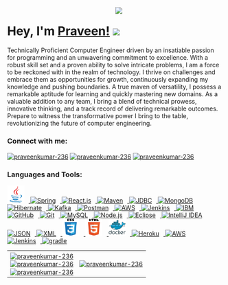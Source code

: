 <img align="right" width="50%" src="https://github.com/praveenkumar-236/praveenkumar-236/blob/master/assets/praveen.gif">

# Hey, I'm [Praveen!](https://praveenkumar-236.github.io) <img src="https://media.giphy.com/media/hvRJCLFzcasrR4ia7z/giphy.gif" width="35px">
<!-- <img width="40%" src="https://github.com/praveenkumar-236/praveenkumar-236/blob/master/assets/designer_developer.gif"> --><!-- ## Designer & Developer -->

Technically Proficient Computer Engineer driven by an insatiable passion for programming and an unwavering commitment to excellence. With a robust skill set and a proven ability to solve intricate problems, I am a force to be reckoned with in the realm of technology. I thrive on challenges and embrace them as opportunities for growth, continuously expanding my knowledge and pushing boundaries. A true maven of versatility, I possess a remarkable aptitude for learning and quickly mastering new domains. As a valuable addition to any team, I bring a blend of technical prowess, innovative thinking, and a track record of delivering remarkable outcomes. Prepare to witness the transformative power I bring to the table, revolutionizing the future of computer engineering.

<!--  <h3 align="center">A Passionate Fullstack Java Developer From India</h3> 
 -->
<!-- <p align="left"> <img src="https://komarev.com/ghpvc/?username=praveenkumar-236&label=Profile%20views&color=0e75b6&style=flat" alt="praveenkumar-236" /> </p>
 -->
<!-- <p align="left"> <a href="https://github.com/ryo-ma/github-profile-trophy"><img src="https://github-profile-trophy.vercel.app/?username=Praveenkumar-23" alt="Praveenkumar-23" /></a> </p> -->

<!-- ### Blogs posts -->
<!-- BLOG-POST-LIST:START -->
<!-- BLOG-POST-LIST:END -->

<h3 align="left">Connect with me:</h3>
<p align="left">
<a href="https://dev.to/praveenkumar236" target="blank"><img align="center" src="https://raw.githubusercontent.com/rahuldkjain/github-profile-readme-generator/master/src/images/icons/Social/devto.svg" alt="praveenkumar-236" height="30" width="40" /></a>
<a href="https://www.linkedin.com/in/pk-b87b3b212/" target="blank"><img align="center" src="https://raw.githubusercontent.com/rahuldkjain/github-profile-readme-generator/master/src/images/icons/Social/linked-in-alt.svg" alt="praveenkumar-236" height="30" width="40" /></a>
<a href="https://leetcode.com/_Praveen_Kumar_/" target="blank"><img align="center" src="https://raw.githubusercontent.com/rahuldkjain/github-profile-readme-generator/master/src/images/icons/Social/leet-code.svg" alt="praveenkumar-236" height="30" width="40" /></a>
</p>


 <h3 align="left">Languages and Tools:</h3>
<p align="left">
  <a href="https://www.oracle.com/java/technologies/" target="_blank" rel="noopener noreferrer">
    <img src="https://raw.githubusercontent.com/devicons/devicon/master/icons/java/java-original.svg" alt="Java" width="40" height="40" style="margin-right: 10px;">
  </a>
    <a href="https://spring.io/projects/spring-boot" target="_blank" rel="noopener noreferrer">
    <img src="https://www.vectorlogo.zone/logos/springio/springio-icon.svg" alt="Spring" width="40" height="40" style="margin-right: 10px;">
  </a>
   <a href="https://reactjs.org/" target="_blank" rel="noopener noreferrer">
    <img src="https://www.vectorlogo.zone/logos/reactjs/reactjs-icon.svg" alt="React.js" width="40" height="40" style="margin-right: 10px;">
  </a>
  <a href="https://www.maven.org" target="_blank" rel="noreferrer">
    <img src="https://www.svgrepo.com/show/354051/maven.svg" alt="Maven" width="40" height="40" style="margin-right: 10px;">
  </a>

  
  <a href="https://www.oracle.com/database/technologies/appdev/jdbc.html" target="_blank" rel="noopener noreferrer">
    <img src="https://www.vectorlogo.zone/logos/java/java-icon.svg" alt="JDBC" width="40" height="40" style="margin-right: 10px;">
  </a>
  <a href="https://mongodb.github.io/mongo-java-driver/" target="_blank" rel="noopener noreferrer">
    <img src="https://www.vectorlogo.zone/logos/mongodb/mongodb-icon.svg" alt="MongoDB" width="40" height="40" style="margin-right: 10px;">
  </a>
  <a href="https://hibernate.org/orm/" target="_blank" rel="noopener noreferrer">
    <img src="https://www.vectorlogo.zone/logos/hibernate/hibernate-icon.svg" alt="Hibernate" width="40" height="40" style="margin-right: 10px;">
  </a>
  
  <a href="https://kafka.apache.org/" target="_blank" rel="noopener noreferrer">
    <img src="https://www.vectorlogo.zone/logos/apache_kafka/apache_kafka-icon.svg" alt="Kafka" width="40" height="40" style="margin-right: 10px;">
  </a>
  <a href="https://www.postman.com/" target="_blank" rel="noopener noreferrer">
    <img src="https://www.vectorlogo.zone/logos/getpostman/getpostman-icon.svg" alt="Postman" width="40" height="40" style="margin-right: 10px;">
  </a>
  <a href="https://aws.amazon.com/" target="_blank" rel="noopener noreferrer">
    <img src="https://www.vectorlogo.zone/logos/amazon_aws/amazon_aws-icon.svg" alt="AWS" width="40" height="40" style="margin-right: 10px;">
  </a>
  <a href="https://www.jenkins.io/" target="_blank" rel="noopener noreferrer">
    <img src="https://www.vectorlogo.zone/logos/jenkins/jenkins-icon.svg" alt="Jenkins" width="40" height="40" style="margin-right: 10px;">
  </a>
  <a href="https://www.ibm.com/" target="_blank" rel="noopener noreferrer">
    <img src="https://www.vectorlogo.zone/logos/ibm/ibm-icon.svg" alt="IBM" width="40" height="40" style="margin-right: 10px;">
  </a>
  <a href="https://github.com/" target="_blank" rel="noopener noreferrer">
    <img src="https://www.vectorlogo.zone/logos/github/github-icon.svg" alt="GitHub" width="40" height="40" style="margin-right: 10px;">
  </a>
  <a href="https://git-scm.com/" target="_blank" rel="noopener noreferrer">
    <img src="https://www.vectorlogo.zone/logos/git-scm/git-scm-icon.svg" alt="Git" width="40" height="40" style="margin-right: 10px;">
  </a>
  <a href="https://www.oracle.com/mysql/" target="_blank" rel="noopener noreferrer">
    <img src="https://www.vectorlogo.zone/logos/mysql/mysql-icon.svg" alt="MySQL" width="40" height="40" style="margin-right: 10px;">
  </a>
  <a href="https://nodejs.org/" target="_blank" rel="noopener noreferrer">
    <img src="https://www.vectorlogo.zone/logos/nodejs/nodejs-icon.svg" alt="Node.js" width="40" height="40" style="margin-right: 10px;">
  </a>
  <a href="https://www.eclipse.org/" target="_blank" rel="noopener noreferrer">
    <img src="https://www.vectorlogo.zone/logos/eclipse/eclipse-icon.svg" alt="Eclipse" width="40" height="40" style="margin-right: 10px;">
  </a>
  <a href="https://www.jetbrains.com/idea/" target="_blank" rel="noopener noreferrer">
    <img src="https://www.vectorlogo.zone/logos/jetbrains/jetbrains-icon.svg" alt="IntelliJ IDEA" width="40" height="40" style="margin-right: 10px;">
  </a>
  <a href="https://www.json.org/json-en.html" target="_blank" rel="noopener noreferrer">
    <img src="https://www.vectorlogo.zone/logos/json/json-icon.svg" alt="JSON" width="40" height="40" style="margin-right: 10px;">
  </a>
  <a href="https://www.w3schools.com/xml/" target="_blank" rel="noopener noreferrer">
    <img src="https://www.vectorlogo.zone/logos/w3c_xml/w3c_xml-icon.svg" alt="XML" width="40" height="40" style="margin-right: 10px;">
  </a>
  <a href="https://www.w3schools.com/css/" target="_blank" rel="noopener noreferrer">
    <img src="https://raw.githubusercontent.com/devicons/devicon/master/icons/css3/css3-original-wordmark.svg" alt="CSS3" width="40" height="40" style="margin-right: 10px;">
  </a>
  <a href="https://www.w3.org/html/" target="_blank" rel="noopener noreferrer">
    <img src="https://raw.githubusercontent.com/devicons/devicon/master/icons/html5/html5-original-wordmark.svg" alt="HTML5" width="40" height="40" style="margin-right: 10px;">
  </a>
  <a href="https://www.docker.com/" target="_blank" rel="noopener noreferrer">
    <img src="https://raw.githubusercontent.com/devicons/devicon/master/icons/docker/docker-original-wordmark.svg" alt="Docker" width="40" height="40" style="margin-right: 10px;">
  </a>
  <a href="https://heroku.com" target="_blank" rel="noopener noreferrer">
    <img src="https://www.vectorlogo.zone/logos/heroku/heroku-icon.svg" alt="Heroku" width="40" height="40" style="margin-right: 10px;">
  </a>
  <a href="https://aws.amazon.com/" target="_blank" rel="noopener noreferrer">
    <img src="https://www.vectorlogo.zone/logos/amazon_aws/amazon_aws-icon.svg" alt="AWS" width="40" height="40" style="margin-right: 10px;">
  </a>
  <a href="https://www.jenkins.io/" target="_blank" rel="noopener noreferrer">
    <img src="https://www.vectorlogo.zone/logos/jenkins/jenkins-icon.svg" alt="Jenkins" width="40" height="40" style="margin-right: 10px;">
  </a>
  <a href="https://gradle.org" target="_blank" rel="noreferrer">
    <img src="https://www.vectorlogo.zone/logos/gradle/gradle-icon.svg" alt="gradle" width="40" height="40" />
  </a>
 
 
</p>



<table border=0>
  <tr>
    <td>
      <a href="https://github.com/praveenkumar-236" target="_blank"><img align="center" src="https://github-readme-stats.vercel.app/api?username=praveenkumar-236&show_icons=true&theme=dracula" alt="praveenkumar-236"/></a><br>
      <a href="https://github.com/praveenkumar-236" target="_blank"><img align="center" src="https://github-readme-stats.vercel.app/api/top-langs/?username=praveenkumar-236&layout=compact&theme=dracula" alt="praveenkumar-236"/></a><br>
      <a href="https://github.com/praveenkumar-236" target="_blank"><img align="center" src="https://github-readme-streak-stats.herokuapp.com/?user=praveenkumar-236&theme=dracula" alt="praveenkumar-236"/></a><br>
    </td>
    <td>
      <a href="https://leetcode.com/_Praveen_Kumar_/" target="_blank"><img align="center" src="https://leetcode.card.workers.dev/praveenkumar236?theme=nord&font=source_code_pro&extension=activity" alt="praveenkumar-236"/></a>
    </td>
  
  </tr>
</table>
